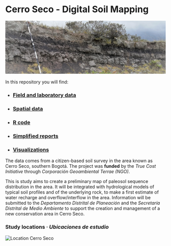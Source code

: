 # Cerro Seco - Digital Soil Mapping

![*Residual and buried paleosol in Cerro Seco (tepetate, cangahua)*](/IMG_20210307_110010.jpg)

 In this repository you will find:
 * ### [Field and laboratory data](/Datos)
 * ### [Spatial data](/Datos_GIS)
 * ### [R code](/R)
 * ### [Simplified reports](/Reportes)
 * ### [Visualizations](/Graficas)


The data comes from a citizen-based soil survey in the area known as Cerro Seco,  southern Bogotá. The project was **funded** by the *True Cost Initiative* through *Corporación Geoambiental Terrae (NGO)*. 
 
This is study aims to create a preliminary map of paleosol sequence distribution in the area. It will be integrated with hydrological models of typical soil profiles and of the underlying rock, to make a first estimate of water recharge and overflow/interflow in the area. Information will be submitted to the *Departamento Distrital de Planeación* and the *Secretaría Distrital de Medio Ambiente* to support the creation and management of a new conservation area in Cerro Seco.
 
### Study locations · *Ubicaciones de estudio*
  ![Location Cerro Seco](https://raw.githubusercontent.com/cmguiob/TERRAE_CerroSeco_DSM/main/Graficas/02_TCI_CS_Output_localizaciones_files/figure-html/map-1.png)
 
